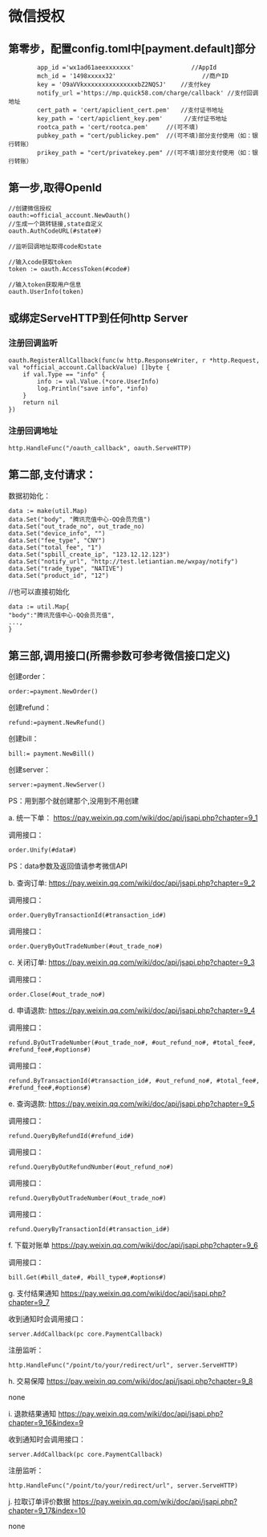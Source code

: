 # 微信授权

## 第零步，配置config.toml中[payment.default]部分

            app_id ='wx1ad61aeexxxxxxx'                //AppId
            mch_id = '1498xxxxx32'                        //商户ID
            key = 'O9aVVkxxxxxxxxxxxxxxxbZ2NQSJ'    //支付key
            notify_url ='https://mp.quick58.com/charge/callback' //支付回调地址
            cert_path = 'cert/apiclient_cert.pem'   //支付证书地址
            key_path = 'cert/apiclient_key.pem'      //支付证书地址
            rootca_path = 'cert/rootca.pem'     //(可不填)
            pubkey_path = "cert/publickey.pem"  //(可不填)部分支付使用（如：银行转账）
            prikey_path = "cert/privatekey.pem" //(可不填)部分支付使用（如：银行转账）

## 第一步,取得OpenId

    //创建微信授权
    oauth:=official_account.NewOauth()
    //生成一个跳转链接,state自定义
    oauth.AuthCodeURL(#state#)

    //监听回调地址取得code和state

    //输入code获取token
    token := oauth.AccessToken(#code#)

    //输入token获取用户信息
    oauth.UserInfo(token)

## 或绑定ServeHTTP到任何http Server

### 注册回调监听

    oauth.RegisterAllCallback(func(w http.ResponseWriter, r *http.Request, val *official_account.CallbackValue) []byte {
        if val.Type == "info" {
            info := val.Value.(*core.UserInfo)
            log.Println("save info", *info)
        }
        return nil
    })

### 注册回调地址

    http.HandleFunc("/oauth_callback", oauth.ServeHTTP)

## 第二部,支付请求：

数据初始化：

    data := make(util.Map)
    data.Set("body", "腾讯充值中心-QQ会员充值")
    data.Set("out_trade_no", out_trade_no)
    data.Set("device_info", "")
    data.Set("fee_type", "CNY")
    data.Set("total_fee", "1")
    data.Set("spbill_create_ip", "123.12.12.123")
    data.Set("notify_url", "http://test.letiantian.me/wxpay/notify")
    data.Set("trade_type", "NATIVE")
    data.Set("product_id", "12")

//也可以直接初始化

    data := util.Map{
    "body":"腾讯充值中心-QQ会员充值",
    ...,
    }

## 第三部,调用接口(所需参数可参考微信接口定义)

创建order：

    order:=payment.NewOrder()

创建refund：

    refund:=payment.NewRefund()

创建bill：

    bill:= payment.NewBill()

创建server：

    server:=payment.NewServer()
    
PS：用到那个就创建那个,没用到不用创建

a. 统一下单： <https://pay.weixin.qq.com/wiki/doc/api/jsapi.php?chapter=9_1>

调用接口：

    order.Unify(#data#)

PS：data参数及返回值请参考微信API

b. 查询订单: <https://pay.weixin.qq.com/wiki/doc/api/jsapi.php?chapter=9_2>

调用接口：

    order.QueryByTransactionId(#transaction_id#)
调用接口：

    order.QueryByOutTradeNumber(#out_trade_no#)

c. 关闭订单: <https://pay.weixin.qq.com/wiki/doc/api/jsapi.php?chapter=9_3>

调用接口：

    order.Close(#out_trade_no#)

d. 申请退款: <https://pay.weixin.qq.com/wiki/doc/api/jsapi.php?chapter=9_4>

调用接口：

    refund.ByOutTradeNumber(#out_trade_no#, #out_refund_no#, #total_fee#, #refund_fee#,#options#)
调用接口：

    refund.ByTransactionId(#transaction_id#, #out_refund_no#, #total_fee#, #refund_fee#,#options#)

e. 查询退款: <https://pay.weixin.qq.com/wiki/doc/api/jsapi.php?chapter=9_5>

调用接口：

    refund.QueryByRefundId(#refund_id#)
调用接口：

    refund.QueryByOutRefundNumber(#out_refund_no#)
调用接口：

    refund.QueryByOutTradeNumber(#out_trade_no#)
调用接口：

    refund.QueryByTransactionId(#transaction_id#)

f. 下载对账单 <https://pay.weixin.qq.com/wiki/doc/api/jsapi.php?chapter=9_6>

调用接口：

    bill.Get(#bill_date#, #bill_type#,#options#)

g. 支付结果通知 <https://pay.weixin.qq.com/wiki/doc/api/jsapi.php?chapter=9_7>

收到通知时会调用接口：

    server.AddCallback(pc core.PaymentCallback)
注册监听：

    http.HandleFunc("/point/to/your/redirect/url", server.ServeHTTP)

h. 交易保障 <https://pay.weixin.qq.com/wiki/doc/api/jsapi.php?chapter=9_8>

none

i. 退款结果通知 <https://pay.weixin.qq.com/wiki/doc/api/jsapi.php?chapter=9_16&index=9>

收到通知时会调用接口：

    server.AddCallback(pc core.PaymentCallback)
注册监听：

    http.HandleFunc("/point/to/your/redirect/url", server.ServeHTTP)

j. 拉取订单评价数据 <https://pay.weixin.qq.com/wiki/doc/api/jsapi.php?chapter=9_17&index=10>

none

